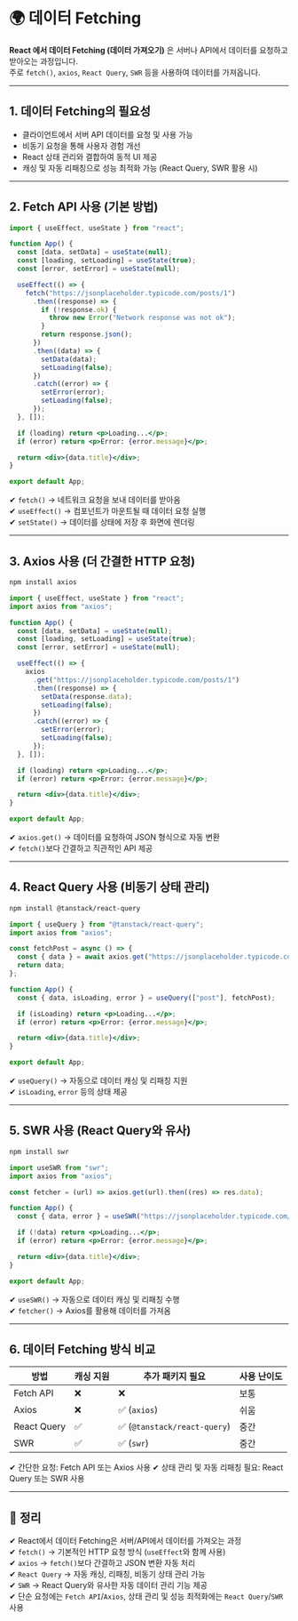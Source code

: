 # 🌍 데이터 Fetching

**React 에서 데이터 Fetching (데이터 가져오기)** 은 서버나 API에서 데이터를 요청하고 받아오는 과정입니다.  
주로 `fetch()`, `axios`, `React Query`, `SWR` 등을 사용하여 데이터를 가져옵니다.

---

## 1. 데이터 Fetching의 필요성

- 클라이언트에서 서버 API 데이터를 요청 및 사용 가능
- 비동기 요청을 통해 사용자 경험 개선
- React 상태 관리와 결합하여 동적 UI 제공
- 캐싱 및 자동 리패칭으로 성능 최적화 가능 (React Query, SWR 활용 시)

---

## 2. Fetch API 사용 (기본 방법)

```jsx
import { useEffect, useState } from "react";

function App() {
  const [data, setData] = useState(null);
  const [loading, setLoading] = useState(true);
  const [error, setError] = useState(null);

  useEffect(() => {
    fetch("https://jsonplaceholder.typicode.com/posts/1")
      .then((response) => {
        if (!response.ok) {
          throw new Error("Network response was not ok");
        }
        return response.json();
      })
      .then((data) => {
        setData(data);
        setLoading(false);
      })
      .catch((error) => {
        setError(error);
        setLoading(false);
      });
  }, []);

  if (loading) return <p>Loading...</p>;
  if (error) return <p>Error: {error.message}</p>;

  return <div>{data.title}</div>;
}

export default App;
```

✔ `fetch()` → 네트워크 요청을 보내 데이터를 받아옴  
✔ `useEffect()` → 컴포넌트가 마운트될 때 데이터 요청 실행  
✔ `setState()` → 데이터를 상태에 저장 후 화면에 렌더링  

---

## 3. Axios 사용 (더 간결한 HTTP 요청)

```sh
npm install axios
```

```jsx
import { useEffect, useState } from "react";
import axios from "axios";

function App() {
  const [data, setData] = useState(null);
  const [loading, setLoading] = useState(true);
  const [error, setError] = useState(null);

  useEffect(() => {
    axios
      .get("https://jsonplaceholder.typicode.com/posts/1")
      .then((response) => {
        setData(response.data);
        setLoading(false);
      })
      .catch((error) => {
        setError(error);
        setLoading(false);
      });
  }, []);

  if (loading) return <p>Loading...</p>;
  if (error) return <p>Error: {error.message}</p>;

  return <div>{data.title}</div>;
}

export default App;
```

✔ `axios.get()` → 데이터를 요청하여 JSON 형식으로 자동 변환  
✔ `fetch()`보다 간결하고 직관적인 API 제공  

---

## 4. React Query 사용 (비동기 상태 관리)

```sh
npm install @tanstack/react-query
```

```jsx
import { useQuery } from "@tanstack/react-query";
import axios from "axios";

const fetchPost = async () => {
  const { data } = await axios.get("https://jsonplaceholder.typicode.com/posts/1");
  return data;
};

function App() {
  const { data, isLoading, error } = useQuery(["post"], fetchPost);

  if (isLoading) return <p>Loading...</p>;
  if (error) return <p>Error: {error.message}</p>;

  return <div>{data.title}</div>;
}

export default App;
```

✔ `useQuery()` → 자동으로 데이터 캐싱 및 리패칭 지원  
✔ `isLoading`, `error` 등의 상태 제공  

---

## 5. SWR 사용 (React Query와 유사)

```sh
npm install swr
```

```jsx
import useSWR from "swr";
import axios from "axios";

const fetcher = (url) => axios.get(url).then((res) => res.data);

function App() {
  const { data, error } = useSWR("https://jsonplaceholder.typicode.com/posts/1", fetcher);

  if (!data) return <p>Loading...</p>;
  if (error) return <p>Error: {error.message}</p>;

  return <div>{data.title}</div>;
}

export default App;
```

✔ `useSWR()` → 자동으로 데이터 캐싱 및 리패칭 수행  
✔ `fetcher()` → Axios를 활용해 데이터를 가져옴  

---

## 6. 데이터 Fetching 방식 비교

| 방법 | 캐싱 지원 | 추가 패키지 필요 | 사용 난이도 |
|------|---------|----------------|------------|
| Fetch API | ❌ | ❌ | 보통 |
| Axios | ❌ | ✅ (`axios`) | 쉬움 |
| React Query | ✅ | ✅ (`@tanstack/react-query`) | 중간 |
| SWR | ✅ | ✅ (`swr`) | 중간 |

✔ 간단한 요청: Fetch API 또는 Axios 사용
✔ 상태 관리 및 자동 리패칭 필요: React Query 또는 SWR 사용

---

## 🎯 정리
✔ React에서 데이터 Fetching은 서버/API에서 데이터를 가져오는 과정  
✔ `fetch()` → 기본적인 HTTP 요청 방식 (`useEffect`와 함께 사용)  
✔ `axios` → `fetch()`보다 간결하고 JSON 변환 자동 처리  
✔ `React Query` → 자동 캐싱, 리패칭, 비동기 상태 관리 가능  
✔ `SWR` → React Query와 유사한 자동 데이터 관리 기능 제공  
✔ 단순 요청에는 `Fetch API`/`Axios`, 상태 관리 및 성능 최적화에는 `React Query`/`SWR` 사용  
